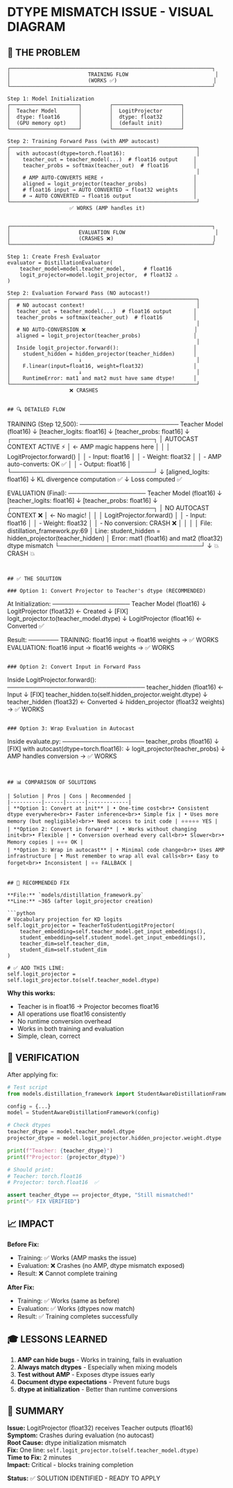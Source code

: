 # DTYPE MISMATCH ISSUE - VISUAL DIAGRAM

## 🔴 THE PROBLEM

```
┌─────────────────────────────────────────────────────────────────┐
│                         TRAINING FLOW                            │
│                         (WORKS ✅)                               │
└─────────────────────────────────────────────────────────────────┘

Step 1: Model Initialization
┌──────────────────────┐         ┌──────────────────────┐
│  Teacher Model       │         │  LogitProjector      │
│  dtype: float16      │         │  dtype: float32      │
│  (GPU memory opt)    │         │  (default init)      │
└──────────────────────┘         └──────────────────────┘

Step 2: Training Forward Pass (with AMP autocast)
┌────────────────────────────────────────────────────────────┐
│  with autocast(dtype=torch.float16):                       │
│    teacher_out = teacher_model(...)  # float16 output     │
│    teacher_probs = softmax(teacher_out)  # float16        │
│                                                            │
│    # AMP AUTO-CONVERTS HERE ⚡                             │
│    aligned = logit_projector(teacher_probs)               │
│    # float16 input → AUTO CONVERTED → float32 weights     │
│    # → AUTO CONVERTED → float16 output                    │
└────────────────────────────────────────────────────────────┘
                    ✅ WORKS (AMP handles it)


┌─────────────────────────────────────────────────────────────────┐
│                      EVALUATION FLOW                             │
│                      (CRASHES ❌)                                │
└─────────────────────────────────────────────────────────────────┘

Step 1: Create Fresh Evaluator
evaluator = DistillationEvaluator(
    teacher_model=model.teacher_model,      # float16
    logit_projector=model.logit_projector,  # float32 ⚠️
)

Step 2: Evaluation Forward Pass (NO autocast!)
┌────────────────────────────────────────────────────────────┐
│  # NO autocast context!                                    │
│  teacher_out = teacher_model(...)  # float16 output       │
│  teacher_probs = softmax(teacher_out)  # float16          │
│                                                            │
│  # NO AUTO-CONVERSION ❌                                   │
│  aligned = logit_projector(teacher_probs)                 │
│                                                            │
│  Inside logit_projector.forward():                        │
│    student_hidden = hidden_projector(teacher_hidden)      │
│                      ↓                                     │
│    F.linear(input=float16, weight=float32)                │
│                      ↓                                     │
│    RuntimeError: mat1 and mat2 must have same dtype!      │
└────────────────────────────────────────────────────────────┘
                    ❌ CRASHES


## 🔍 DETAILED FLOW

```
TRAINING (Step 12,500):
───────────────────────
Teacher Model (float16)
      ↓
[teacher_logits: float16]
      ↓
[teacher_probs: float16]
      ↓
┌─────────────────────────────────┐
│   AUTOCAST CONTEXT ACTIVE ⚡    │  ← AMP magic happens here
│                                 │
│   LogitProjector.forward()      │
│   - Input: float16              │
│   - Weight: float32             │
│   - AMP auto-converts: OK ✅    │
│   - Output: float16             │
└─────────────────────────────────┘
      ↓
[aligned_logits: float16]
      ↓
KL divergence computation ✅
      ↓
Loss computed ✅


EVALUATION (Final):
──────────────────
Teacher Model (float16)
      ↓
[teacher_logits: float16]
      ↓
[teacher_probs: float16]
      ↓
┌─────────────────────────────────┐
│   NO AUTOCAST CONTEXT ❌        │  ← No magic!
│                                 │
│   LogitProjector.forward()      │
│   - Input: float16              │
│   - Weight: float32             │
│   - No conversion: CRASH ❌     │
│                                 │
│   File: distillation_framework.py:69
│   Line: student_hidden = hidden_projector(teacher_hidden)
│   Error: mat1 (float16) and mat2 (float32) dtype mismatch
└─────────────────────────────────┘
      ↓
💥 CRASH 💥
```


## ✅ THE SOLUTION

### Option 1: Convert Projector to Teacher's dtype (RECOMMENDED)
```
At Initialization:
──────────────────
Teacher Model (float16)
      ↓
LogitProjector (float32) ← Created
      ↓
[FIX] logit_projector.to(teacher_model.dtype)
      ↓
LogitProjector (float16) ← Converted ✅

Result:
───────
TRAINING:   float16 input → float16 weights → ✅ WORKS
EVALUATION: float16 input → float16 weights → ✅ WORKS
```

### Option 2: Convert Input in Forward Pass
```
Inside LogitProjector.forward():
────────────────────────────────
teacher_hidden (float16) ← Input
      ↓
[FIX] teacher_hidden.to(self.hidden_projector.weight.dtype)
      ↓
teacher_hidden (float32) ← Converted
      ↓
hidden_projector (float32 weights) → ✅ WORKS
```

### Option 3: Wrap Evaluation in Autocast
```
Inside evaluate.py:
───────────────────
teacher_probs (float16)
      ↓
[FIX] with autocast(dtype=torch.float16):
      ↓
    logit_projector(teacher_probs)
      ↓
    AMP handles conversion → ✅ WORKS
```


## 📊 COMPARISON OF SOLUTIONS

| Solution | Pros | Cons | Recommended |
|----------|------|------|-------------|
| **Option 1: Convert at init** | • One-time cost<br>• Consistent dtype everywhere<br>• Faster inference<br>• Simple fix | • Uses more memory (but negligible)<br>• Need access to init code | ⭐⭐⭐⭐⭐ YES |
| **Option 2: Convert in forward** | • Works without changing init<br>• Flexible | • Conversion overhead every call<br>• Slower<br>• Memory copies | ⭐⭐⭐ OK |
| **Option 3: Wrap in autocast** | • Minimal code change<br>• Uses AMP infrastructure | • Must remember to wrap all eval calls<br>• Easy to forget<br>• Inconsistent | ⭐⭐ FALLBACK |


## 🎯 RECOMMENDED FIX

**File:** `models/distillation_framework.py`  
**Line:** ~365 (after logit_projector creation)

```python
# Vocabulary projection for KD logits
self.logit_projector = TeacherToStudentLogitProjector(
    teacher_embedding=self.teacher_model.get_input_embeddings(),
    student_embedding=self.student_model.get_input_embeddings(),
    teacher_dim=self.teacher_dim,
    student_dim=self.student_dim
)

# ✅ ADD THIS LINE:
self.logit_projector = self.logit_projector.to(self.teacher_model.dtype)
```

**Why this works:**
- Teacher is in float16 → Projector becomes float16
- All operations use float16 consistently
- No runtime conversion overhead
- Works in both training and evaluation
- Simple, clean, correct


## 🧪 VERIFICATION

After applying fix:

```python
# Test script
from models.distillation_framework import StudentAwareDistillationFramework

config = {...}
model = StudentAwareDistillationFramework(config)

# Check dtypes
teacher_dtype = model.teacher_model.dtype
projector_dtype = model.logit_projector.hidden_projector.weight.dtype

print(f"Teacher: {teacher_dtype}")
print(f"Projector: {projector_dtype}")

# Should print:
# Teacher: torch.float16
# Projector: torch.float16  ✅

assert teacher_dtype == projector_dtype, "Still mismatched!"
print("✅ FIX VERIFIED")
```


## 📈 IMPACT

**Before Fix:**
- Training: ✅ Works (AMP masks the issue)
- Evaluation: ❌ Crashes (no AMP, dtype mismatch exposed)
- Result: ❌ Cannot complete training

**After Fix:**
- Training: ✅ Works (same as before)
- Evaluation: ✅ Works (dtypes now match)
- Result: ✅ Training completes successfully


## 🎓 LESSONS LEARNED

1. **AMP can hide bugs** - Works in training, fails in evaluation
2. **Always match dtypes** - Especially when mixing models
3. **Test without AMP** - Exposes dtype issues early
4. **Document dtype expectations** - Prevent future bugs
5. **dtype at initialization** - Better than runtime conversions


## 📝 SUMMARY

**Issue:** LogitProjector (float32) receives Teacher outputs (float16)  
**Symptom:** Crashes during evaluation (no autocast)  
**Root Cause:** dtype initialization mismatch  
**Fix:** One line: `self.logit_projector.to(self.teacher_model.dtype)`  
**Time to Fix:** 2 minutes  
**Impact:** Critical - blocks training completion  

**Status:** ✅ SOLUTION IDENTIFIED - READY TO APPLY